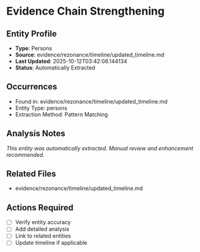 # Evidence Chain Strengthening

## Entity Profile
- **Type**: Persons
- **Source**: evidence/rezonance/timeline/updated_timeline.md
- **Last Updated**: 2025-10-12T03:42:08.144134
- **Status**: Automatically Extracted

## Occurrences
- Found in: evidence/rezonance/timeline/updated_timeline.md
- Entity Type: persons
- Extraction Method: Pattern Matching

## Analysis Notes
*This entity was automatically extracted. Manual review and enhancement recommended.*

## Related Files
- evidence/rezonance/timeline/updated_timeline.md

## Actions Required
- [ ] Verify entity accuracy
- [ ] Add detailed analysis
- [ ] Link to related entities
- [ ] Update timeline if applicable
